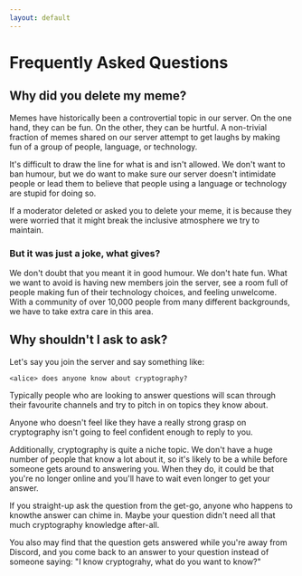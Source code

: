```yaml
---
layout: default
---
```


# Frequently Asked Questions

## <a name="meme"></a>Why did you delete my meme?

Memes have historically been a controvertial topic in our server. On the one
hand, they can be fun. On the other, they can be hurtful. A non-trivial
fraction of memes shared on our server attempt to get laughs by making fun of a
group of people, language, or technology.

It's difficult to draw the line for what is and isn't allowed. We don't want to
ban humour, but we do want to make sure our server doesn't intimidate people or
lead them to believe that people using a language or technology are stupid for
doing so.

If a moderator deleted or asked you to delete your meme, it is because they
were worried that it might break the inclusive atmosphere we try to maintain.

### But it was just a joke, what gives?

We don't doubt that you meant it in good humour. We don't hate fun. What we
want to avoid is having new members join the server, see a room full of people
making fun of their technology choices, and feeling unwelcome. With a community
of over 10,000 people from many different backgrounds, we have to take extra
care in this area.

## <a name="dont-ask-to-ask"></a>Why shouldn't I ask to ask?

Let's say you join the server and say something like:

	<alice> does anyone know about cryptography?

Typically people who are looking to answer questions will scan through their
favourite channels and try to pitch in on topics they know about.

Anyone who doesn't feel like they have a really strong grasp on cryptography
isn't going to feel confident enough to reply to you.

Additionally, cryptography is quite a niche topic. We don't have a huge number
of people that know a lot about it, so it's likely to be a while before
someone gets around to answering you. When they do, it could be that you're no
longer online and you'll have to wait even longer to get your answer.

If you straight-up ask the question from the get-go, anyone who happens to
knowthe answer can chime in. Maybe your question didn't need all that much
cryptography knowledge after-all. 

You also may find that the question gets answered while you're away from
Discord, and you come back to an answer to your question instead of someone
saying: "I know cryptograhy, what do you want to know?"
